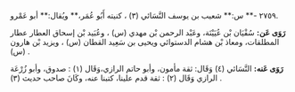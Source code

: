 ٢٧٥٩ -** س:** شعيب بن يوسف النَّسَائي (٣) ، كنيته أَبُو عُمَر،** ويُقال:** أبو عَمْرو.

**رَوَى عَن:** سُفْيَان بْن عُيَيْنَة، وعَبْد الرحمن بْن مهدي (س) ، وعُبَيد بْن إسحاق العطار عطار المطلقات، ومعاذ بْن هشام الدستوائي ويحيى بن سَعِيد القطان (س) ، ويزيد بْن هارون (س) .

**رَوَى عَنه:** النَّسَائي (٤) وَقَال: ثقة مأمون، وأبو حاتم الرازي،وَقَال (١) : صدوق، وأبو زُرْعَة الرازي وَقَال (٢) : ثقة قدم علينا، كتبنا عنه، وكَانَ صاحب حديث (٣) .